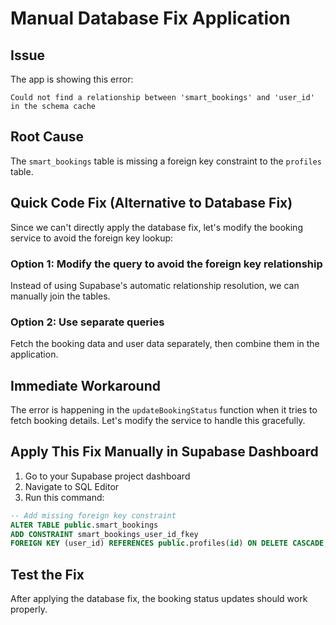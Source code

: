 # Manual Database Fix Application

## Issue

The app is showing this error:

```
Could not find a relationship between 'smart_bookings' and 'user_id' in the schema cache
```

## Root Cause

The `smart_bookings` table is missing a foreign key constraint to the `profiles` table.

## Quick Code Fix (Alternative to Database Fix)

Since we can't directly apply the database fix, let's modify the booking service to avoid the foreign key lookup:

### Option 1: Modify the query to avoid the foreign key relationship

Instead of using Supabase's automatic relationship resolution, we can manually join the tables.

### Option 2: Use separate queries

Fetch the booking data and user data separately, then combine them in the application.

## Immediate Workaround

The error is happening in the `updateBookingStatus` function when it tries to fetch booking details. Let's modify the service to handle this gracefully.

## Apply This Fix Manually in Supabase Dashboard

1. Go to your Supabase project dashboard
2. Navigate to SQL Editor
3. Run this command:

```sql
-- Add missing foreign key constraint
ALTER TABLE public.smart_bookings
ADD CONSTRAINT smart_bookings_user_id_fkey
FOREIGN KEY (user_id) REFERENCES public.profiles(id) ON DELETE CASCADE;
```

## Test the Fix

After applying the database fix, the booking status updates should work properly.
